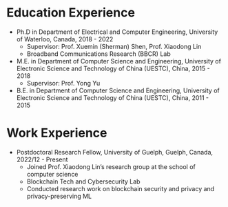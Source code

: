 Education Experience
=====

- Ph.D in Department of Electrical and Computer Engineering, University of Waterloo, Canada, 2018 - 2022  
	- Supervisor: Prof. Xuemin (Sherman) Shen, Prof. Xiaodong Lin
	- Broadband Communications Research (BBCR) Lab   
- M.E. in Department of Computer Science and Engineering, University of Electronic Science and Technology of China (UESTC), China, 2015 - 2018
	- Supervisor: Prof. Yong Yu
- B.E. in Department of Computer Science and Engineering, University of Electronic Science and Technology of China (UESTC), China, 2011 - 2015

Work Experience
=====
- Postdoctoral Research Fellow, University of Guelph, Guelph, Canada,      2022/12 - Present
	- Joined Prof. Xiaodong Lin’s research group at the school of computer science
	- Blockchain Tech and Cybersecurity Lab
	- Conducted research work on blockchain security and privacy and privacy-preserving ML

